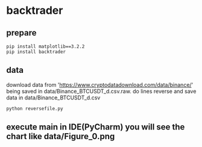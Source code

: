 # backtrader

## prepare
```shell
pip install matplotlib==3.2.2
pip install backtrader
```

## data
download data from 'https://www.cryptodatadownload.com/data/binance/' being saved in data/Binance_BTCUSDT_d.csv.raw.
do lines reverse and save data in data/Binance_BTCUSDT_d.csv
```shell
python reversefile.py
```

## execute main in IDE(PyCharm) you will see the chart like data/Figure_0.png


